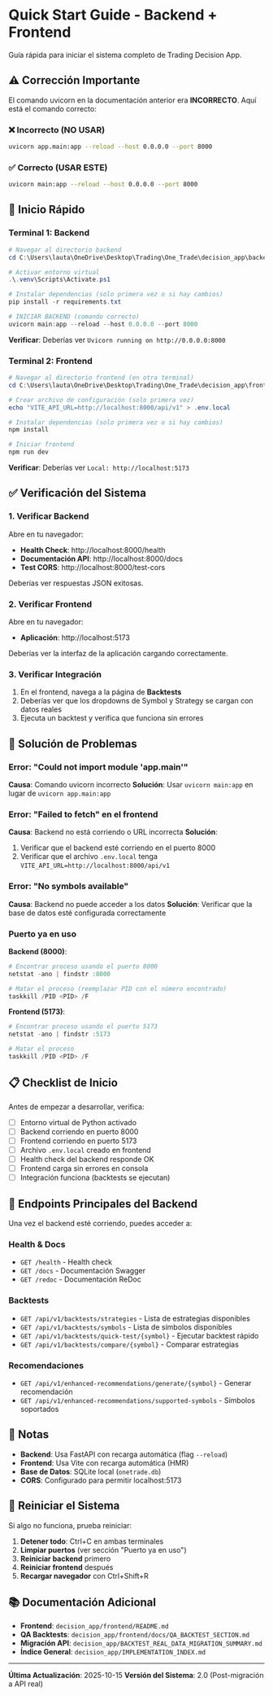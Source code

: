 # Quick Start Guide - Backend + Frontend

Guía rápida para iniciar el sistema completo de Trading Decision App.

## ⚠️ Corrección Importante

El comando uvicorn en la documentación anterior era **INCORRECTO**. Aquí está el comando correcto:

### ❌ Incorrecto (NO USAR)
```bash
uvicorn app.main:app --reload --host 0.0.0.0 --port 8000
```

### ✅ Correcto (USAR ESTE)
```bash
uvicorn main:app --reload --host 0.0.0.0 --port 8000
```

## 🚀 Inicio Rápido

### Terminal 1: Backend

```powershell
# Navegar al directorio backend
cd C:\Users\lauta\OneDrive\Desktop\Trading\One_Trade\decision_app\backend

# Activar entorno virtual
.\.venv\Scripts\Activate.ps1

# Instalar dependencias (solo primera vez o si hay cambios)
pip install -r requirements.txt

# INICIAR BACKEND (comando correcto)
uvicorn main:app --reload --host 0.0.0.0 --port 8000
```

**Verificar**: Deberías ver `Uvicorn running on http://0.0.0.0:8000`

### Terminal 2: Frontend

```powershell
# Navegar al directorio frontend (en otra terminal)
cd C:\Users\lauta\OneDrive\Desktop\Trading\One_Trade\decision_app\frontend

# Crear archivo de configuración (solo primera vez)
echo "VITE_API_URL=http://localhost:8000/api/v1" > .env.local

# Instalar dependencias (solo primera vez o si hay cambios)
npm install

# Iniciar frontend
npm run dev
```

**Verificar**: Deberías ver `Local: http://localhost:5173`

## ✅ Verificación del Sistema

### 1. Verificar Backend

Abre en tu navegador:
- **Health Check**: http://localhost:8000/health
- **Documentación API**: http://localhost:8000/docs
- **Test CORS**: http://localhost:8000/test-cors

Deberías ver respuestas JSON exitosas.

### 2. Verificar Frontend

Abre en tu navegador:
- **Aplicación**: http://localhost:5173

Deberías ver la interfaz de la aplicación cargando correctamente.

### 3. Verificar Integración

1. En el frontend, navega a la página de **Backtests**
2. Deberías ver que los dropdowns de Symbol y Strategy se cargan con datos reales
3. Ejecuta un backtest y verifica que funciona sin errores

## 🔧 Solución de Problemas

### Error: "Could not import module 'app.main'"

**Causa**: Comando uvicorn incorrecto
**Solución**: Usar `uvicorn main:app` en lugar de `uvicorn app.main:app`

### Error: "Failed to fetch" en el frontend

**Causa**: Backend no está corriendo o URL incorrecta
**Solución**: 
1. Verificar que el backend esté corriendo en el puerto 8000
2. Verificar que el archivo `.env.local` tenga `VITE_API_URL=http://localhost:8000/api/v1`

### Error: "No symbols available"

**Causa**: Backend no puede acceder a los datos
**Solución**: Verificar que la base de datos esté configurada correctamente

### Puerto ya en uso

**Backend (8000)**:
```powershell
# Encontrar proceso usando el puerto 8000
netstat -ano | findstr :8000

# Matar el proceso (reemplazar PID con el número encontrado)
taskkill /PID <PID> /F
```

**Frontend (5173)**:
```powershell
# Encontrar proceso usando el puerto 5173
netstat -ano | findstr :5173

# Matar el proceso
taskkill /PID <PID> /F
```

## 📋 Checklist de Inicio

Antes de empezar a desarrollar, verifica:

- [ ] Entorno virtual de Python activado
- [ ] Backend corriendo en puerto 8000
- [ ] Frontend corriendo en puerto 5173
- [ ] Archivo `.env.local` creado en frontend
- [ ] Health check del backend responde OK
- [ ] Frontend carga sin errores en consola
- [ ] Integración funciona (backtests se ejecutan)

## 🎯 Endpoints Principales del Backend

Una vez el backend esté corriendo, puedes acceder a:

### Health & Docs
- `GET /health` - Health check
- `GET /docs` - Documentación Swagger
- `GET /redoc` - Documentación ReDoc

### Backtests
- `GET /api/v1/backtests/strategies` - Lista de estrategias disponibles
- `GET /api/v1/backtests/symbols` - Lista de símbolos disponibles
- `GET /api/v1/backtests/quick-test/{symbol}` - Ejecutar backtest rápido
- `GET /api/v1/backtests/compare/{symbol}` - Comparar estrategias

### Recomendaciones
- `GET /api/v1/enhanced-recommendations/generate/{symbol}` - Generar recomendación
- `GET /api/v1/enhanced-recommendations/supported-symbols` - Símbolos soportados

## 📝 Notas

- **Backend**: Usa FastAPI con recarga automática (flag `--reload`)
- **Frontend**: Usa Vite con recarga automática (HMR)
- **Base de Datos**: SQLite local (`onetrade.db`)
- **CORS**: Configurado para permitir localhost:5173

## 🔄 Reiniciar el Sistema

Si algo no funciona, prueba reiniciar:

1. **Detener todo**: Ctrl+C en ambas terminales
2. **Limpiar puertos** (ver sección "Puerto ya en uso")
3. **Reiniciar backend** primero
4. **Reiniciar frontend** después
5. **Recargar navegador** con Ctrl+Shift+R

## 📚 Documentación Adicional

- **Frontend**: `decision_app/frontend/README.md`
- **QA Backtests**: `decision_app/frontend/docs/QA_BACKTEST_SECTION.md`
- **Migración API**: `decision_app/BACKTEST_REAL_DATA_MIGRATION_SUMMARY.md`
- **Índice General**: `decision_app/IMPLEMENTATION_INDEX.md`

---

**Última Actualización**: 2025-10-15
**Versión del Sistema**: 2.0 (Post-migración a API real)


